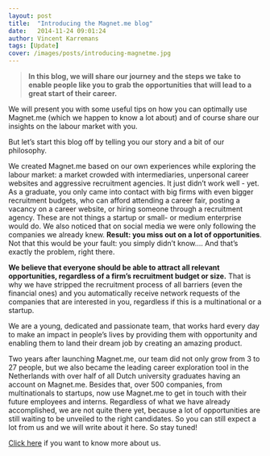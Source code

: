 ```yaml
---
layout: post
title:  "Introducing the Magnet.me blog"
date:   2014-11-24 09:01:24
author: Vincent Karremans
tags: [Update]
cover: /images/posts/introducing-magnetme.jpg
---
```

> **In this blog, we will share our journey and the steps we take to enable people like you to grab the opportunities that will lead to a great start of their career.**

We will present you with some useful tips on how you can optimally use Magnet.me (which we happen to know a lot about) and of course share our insights on the labour market with you.

But let’s start this blog off by telling you our story and a bit of our philosophy. 

<!--more-->

We created Magnet.me based on our own experiences while exploring the labour market: a market crowded with intermediaries, unpersonal career websites and aggressive recruitment agencies. It just didn’t work well - yet. As a graduate, you only came into contact with big firms with even bigger recruitment budgets, who can afford attending a career fair, posting a vacancy on a career website, or hiring someone through a recruitment agency. These are not things a startup or small- or medium enterprise would do. We also noticed that on social media we were only following the companies we already knew. __Result: you miss out on a lot of opportunities__.  Not that this would be your fault: you simply didn’t know…. And that’s exactly the problem, right there.

__We believe that everyone should be able to attract all relevant opportunities, regardless of a firm’s recruitment budget or size.__ That is why we have stripped the recruitment process of all barriers (even the financial ones) and you automatically receive network requests of the companies that are interested in you, regardless if this is a multinational or a startup.

We are a young, dedicated and passionate team, that works hard every day to make an impact in people’s lives by providing them with opportunity and enabling them to land their dream job by creating an amazing product. 

Two years after launching Magnet.me, our team did not only grow from 3 to 27 people, but we also became the leading career exploration tool in the Netherlands with over half of all Dutch university graduates having an account on Magnet.me. Besides that, over 500 companies, from multinationals to startups, now use Magnet.me to get in touch with their future employees and interns. Regardless of what we have already accomplished, we are not quite there yet, because a lot of opportunities are still waiting to be unveiled to the right candidates. So you can still expect a lot from us and we will write about it here. So stay tuned!

<a href="https://magnet.me/student/#!/organization/magnet.me/about" target="_blank" title="Magnet.me company page">Click here</a> if you want to know more about us.